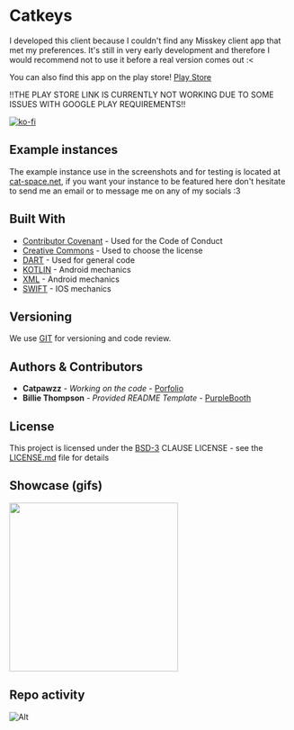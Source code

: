 # Catkeys
I developed this client because I couldn't find any Misskey client app that met my preferences. It's still in very early development and therefore I would recommend not to use it before a real version comes out :<

You can also find this app on the play store! [Play Store](https://play.google.com/store/apps/details?id=com.catpawz.catkeys) 

!!THE PLAY STORE LINK IS CURRENTLY NOT WORKING DUE TO SOME ISSUES WITH GOOGLE PLAY REQUIREMENTS!!

[![ko-fi](https://ko-fi.com/img/githubbutton_sm.svg)](https://ko-fi.com/N4N2FINT7)

## Example instances

The example instance use in the screenshots and for testing is located at [cat-space.net](https://cat-space.net), if you want your instance to be featured here don't hesitate to send me an email or to message me on any of my socials :3

## Built With

  - [Contributor Covenant](https://www.contributor-covenant.org/) - Used
    for the Code of Conduct
  - [Creative Commons](https://creativecommons.org/) - Used to choose
    the license
  - [DART](https://dart.dev/) - Used for general code
  - [KOTLIN](https://kotlinlang.org/) - Android mechanics
  - [XML](https://www.w3schools.com/xml/) - Android mechanics
  - [SWIFT](https://developer.apple.com/swift/) - IOS mechanics

## Versioning

We use [GIT](https://git-scm.com/) for versioning and code review.

## Authors & Contributors

  - **Catpawzz** - *Working on the code* - [Porfolio](https://catpawz.net)
  - **Billie Thompson** - *Provided README Template* - [PurpleBooth](https://github.com/PurpleBooth)

## License

This project is licensed under the [BSD-3](LICENSE)
CLAUSE LICENSE - see the [LICENSE.md](LICENSE) file for
details

## Showcase (gifs)

<img src="https://github.com/user-attachments/assets/97b2dde6-33e2-4f09-b060-c5822d34f032" width="300">

## Repo activity

![Alt](https://repobeats.axiom.co/api/embed/94dcd440ea0a5efd0ab203ef6d6376a1bdae67f9.svg "Repobeats analytics image")
